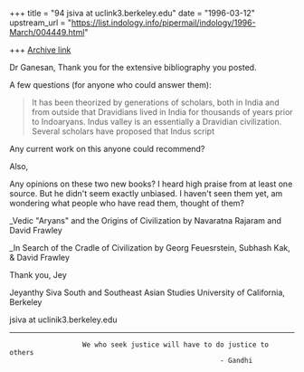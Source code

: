 +++
title = "94 jsiva at uclink3.berkeley.edu"
date = "1996-03-12"
upstream_url = "https://list.indology.info/pipermail/indology/1996-March/004449.html"

+++
[Archive link](https://list.indology.info/pipermail/indology/1996-March/004449.html)

Dr Ganesan,
Thank you for the extensive bibliography you posted.

A few questions (for anyone who could answer them):

>It has been theorized by generations of scholars, both in India
>and from outside that Dravidians lived in India for thousands of years
>prior to Indoaryans. Indus valley is an essentially a Dravidian
>civilization. Several scholars have proposed that Indus script
<more deleted>

Any current work on this anyone could recommend?


Also,

Any opinions on these two new books? I heard high praise from at least one
source. But he didn't seem exactly unbiased. I haven't seen them yet, am
wondering what people who have read them, thought of them?

_Vedic "Aryans" and the Origins of Civilization
by Navaratna Rajaram and David Frawley

_In Search of the Cradle of Civilization
by Georg Feuesrstein, Subhash Kak, & David Frawley

Thank you,
Jey









Jeyanthy Siva
South and Southeast Asian Studies
University of California, Berkeley

jsiva at uclinik3.berkeley.edu

--------------------------------------------------------------------------------
                      We who seek justice will have to do justice to others
                                                        - Gandhi






